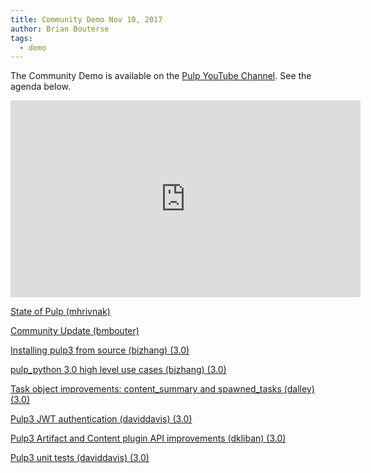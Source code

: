 ```yaml
---
title: Community Demo Nov 10, 2017
author: Brian Bouterse
tags:
  - demo
---
```

The Community Demo is available on the [Pulp YouTube Channel](https://www.youtube.com/PulpProject). See the agenda below.

<iframe width="560" height="315" src="https://www.youtube.com/embed/KpnTeSIcwd8" frameborder="0" allowfullscreen></iframe>

[State of Pulp (mhrivnak)](http://www.youtube.com/watch?v=KpnTeSIcwd8&t=0m23s)

[Community Update (bmbouter)](http://www.youtube.com/watch?v=KpnTeSIcwd8&t=5m31s)

[Installing pulp3 from source (bizhang) (3.0)](http://www.youtube.com/watch?v=KpnTeSIcwd8&t=8m17s)

[pulp_python 3.0 high level use cases (bizhang) (3.0)](http://www.youtube.com/watch?v=KpnTeSIcwd8&t=9m34s)

[Task object improvements: content_summary and spawned_tasks (dalley) (3.0)](http://www.youtube.com/watch?v=KpnTeSIcwd8&t=11m12s)

[Pulp3 JWT authentication (daviddavis) (3.0)](http://www.youtube.com/watch?v=KpnTeSIcwd8&t=15m41s)

[Pulp3 Artifact and Content plugin API improvements (dkliban) (3.0)](http://www.youtube.com/watch?v=KpnTeSIcwd8&t=19m52s)

[Pulp3 unit tests (daviddavis) (3.0)](http://www.youtube.com/watch?v=KpnTeSIcwd8&t=24m01s)

